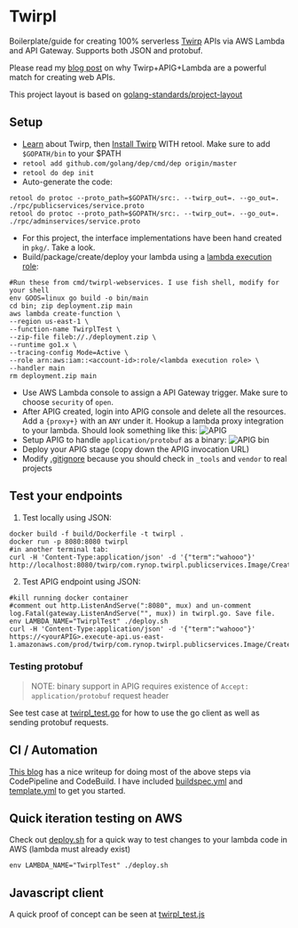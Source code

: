 # Twirpl

Boilerplate/guide for creating 100% serverless [Twirp](https://github.com/twitchtv/twirp) APIs via AWS Lambda and API Gateway.  Supports both JSON and protobuf.

Please read my [blog post](https://rynop.com/2018/01/23/twirpl-twirp-go-framework-running-completely-serverless/) on why Twirp+APIG+Lambda are a powerful match for creating web APIs.

This project layout is based on [golang-standards/project-layout](https://github.com/golang-standards/project-layout)

## Setup

* [Learn](https://blog.twitch.tv/twirp-a-sweet-new-rpc-framework-for-go-5f2febbf35f#a99f) about Twirp, then [Install Twirp](https://github.com/twitchtv/twirp/wiki) WITH retool.  Make sure to add `$GOPATH/bin` to your $PATH
* `retool add github.com/golang/dep/cmd/dep origin/master`
* `retool do dep init`
* Auto-generate the code:
```
retool do protoc --proto_path=$GOPATH/src:. --twirp_out=. --go_out=. ./rpc/publicservices/service.proto 
retool do protoc --proto_path=$GOPATH/src:. --twirp_out=. --go_out=. ./rpc/adminservices/service.proto 
```
* For this project, the interface implementations have been hand created in `pkg/`. Take a look.
* Build/package/create/deploy your lambda using a [lambda execution role](https://docs.aws.amazon.com/lambda/latest/dg/intro-permission-model.html#lambda-intro-execution-role):
```
#Run these from cmd/twirpl-webservices. I use fish shell, modify for your shell
env GOOS=linux go build -o bin/main
cd bin; zip deployment.zip main
aws lambda create-function \
--region us-east-1 \
--function-name TwirplTest \
--zip-file fileb://./deployment.zip \
--runtime go1.x \
--tracing-config Mode=Active \
--role arn:aws:iam::<account-id>:role/<lambda execution role> \
--handler main
rm deployment.zip main
```
* Use AWS Lambda console to assign a API Gateway trigger.  Make sure to choose `security` of `open`.
* After APIG created, login into APIG console and delete all the resources.  Add a `{proxy+}` with an `ANY` under it.  Hookup a lambda proxy integration to your lambda.  Should look something like this:
![APIG](https://rynop.files.wordpress.com/2018/01/screen-shot-2018-01-23-at-9-49-28-am.png?w=1566)
* Setup APIG to handle `application/protobuf` as a binary:
![APIG bin](https://rynop.files.wordpress.com/2018/01/screen-shot-2018-01-22-at-3-20-18-pm.png?w=1848)
* Deploy your APIG stage (copy down the APIG invocation URL)
* Modify [.gitignore](.gitignore) because you should check in `_tools` and `vendor` to real projects

## Test your endpoints

1. Test locally using JSON:
```
docker build -f build/Dockerfile -t twirpl .
docker run -p 8080:8080 twirpl
#in another terminal tab:
curl -H 'Content-Type:application/json' -d '{"term":"wahooo"}' http://localhost:8080/twirp/com.rynop.twirpl.publicservices.Image/CreateGiphy
```
2. Test APIG endpoint using JSON:
```
#kill running docker container
#comment out http.ListenAndServe(":8080", mux) and un-comment log.Fatal(gateway.ListenAndServe("", mux)) in twirpl.go. Save file.
env LAMBDA_NAME="TwirplTest" ./deploy.sh
curl -H 'Content-Type:application/json' -d '{"term":"wahooo"}' https://<yourAPIG>.execute-api.us-east-1.amazonaws.com/prod/twirp/com.rynop.twirpl.publicservices.Image/CreateGiphy
```

### Testing protobuf

> NOTE: binary support in APIG requires existence of `Accept: application/protobuf` request header

See test case at [twirpl_test.go](./twirpl_test.go) for how to use the go client as well as sending protobuf requests.  

## CI / Automation

[This blog](https://aws.amazon.com/blogs/compute/announcing-go-support-for-aws-lambda/) has a nice writeup for doing most of the above steps via CodePipeline and CodeBuild.  I have included [buildspec.yml](buildspec.yml) and [template.yml](./template.yml) to get you started.

## Quick iteration testing on AWS

Check out [deploy.sh](./deploy.sh) for a quick way to test changes to your lambda code in AWS (lambda must already exist)

```
env LAMBDA_NAME="TwirplTest" ./deploy.sh
```

## Javascript client

A quick proof of concept can be seen at [twirpl_test.js](./twirpl_test.js)
